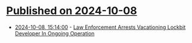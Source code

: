 # [Published on 2024-10-08](index.md)

* [2024-10-08, 15:14:00](https://soylentnews.org/article.pl?sid=24/10/07/1035212&from=rss) - [Law Enforcement Arrests Vacationing Lockbit Developer In Ongoing Operation](https://soylentnews.org/article.pl?sid=24/10/07/1035212&from=rss)
